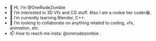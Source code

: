 - 👋 Hi, I’m @OneRudeZombie
- 👀 I’m interested in 3D Vfx and CG stuff. Also I am a rookie tier coder😁.
- 🌱 I’m currently learning Blender, C++.
- 💞️ I’m looking to collaborate on anything related to coding, vfx, animation, etc.
- 📫 How to reach me insta: @onerudezombie .

<!---
OneRudeZombie/OneRudeZombie is a ✨ special ✨ repository because its `README.md` (this file) appears on your GitHub profile.
You can click the Preview link to take a look at your changes.
--->
